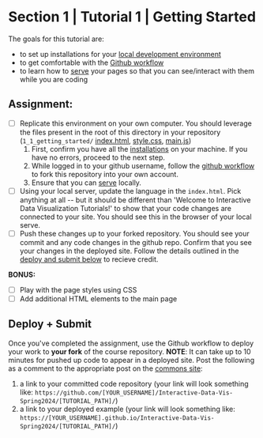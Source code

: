 # Section 1 | Tutorial 1 | Getting Started

The goals for this tutorial are:

- to set up installations for your [local development environment](./1_INSTALL.md)
- to get comfortable with the [Github workflow](./2_GIT_SETUP.md)
- to learn how to [serve](./3_BASIC_SERVER.md) your pages so that you can see/interact with them while you are coding

## Assignment:

- [ ] Replicate this environment on your own computer. You should leverage the files present in the root of this directory in your repository (`1_1_getting_started/` [index.html](index.html), [style.css](style.css), [main.js](main.js))
   1. First, confirm you have all the [installations](./1_INSTALL.md) on your machine. If you have no errors, proceed to the next step.
   2. While logged in to your github username, follow the [github workflow](./2_GIT_SETUP.md) to fork this repository into your own account.
   3. Ensure that you can [serve](./3_BASIC_SERVER.md) locally.
- [ ] Using your local server, update the language in the `index.html`. Pick anything at all -- but it should be different than 'Welcome to Interactive Data Visualization Tutorials!' to show that your code changes are connected to your site. You should see this in the browser of your local serve.
- [ ] Push these changes up to your forked repository. You should see your commit and any code changes in the github repo. Confirm that you see your changes in the deployed site. Follow the details outlined in the [deploy and submit below](#deploy--submit) to recieve credit.

**BONUS:**

- [ ] Play with the page styles using CSS
- [ ] Add additional HTML elements to the main page

## Deploy + Submit

Once you've completed the assignment, use the Github workflow to deploy your work to **your fork** of the course repository. **NOTE**: It can take up to 10 minutes for pushed up code to appear in a deployed site. Post the following as a comment to the appropriate post on the [commons site](https://data73200Spring2024.commons.gc.cuny.edu/):
1. a link to your committed code repository (your link will look something like: `https://github.com/[YOUR_USERNAME]/Interactive-Data-Vis-Spring2024/[TUTORIAL_PATH]/`)
2. a link to your deployed example (your link will look something like: `https://[YOUR_USERNAME].github.io/Interactive-Data-Vis-Spring2024/[TUTORIAL_PATH]/`)